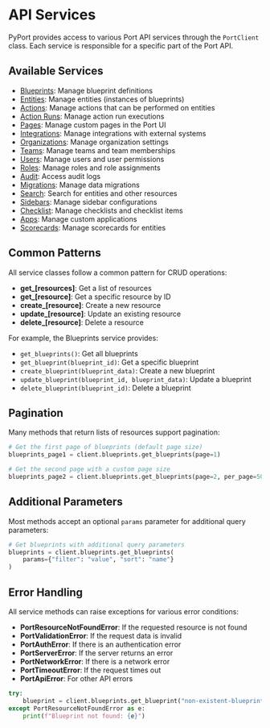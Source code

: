 # API Services

PyPort provides access to various Port API services through the `PortClient` class. Each service is responsible for a specific part of the Port API.

## Available Services

- [Blueprints](blueprints.md): Manage blueprint definitions
- [Entities](entities.md): Manage entities (instances of blueprints)
- [Actions](actions.md): Manage actions that can be performed on entities
- [Action Runs](action_runs.md): Manage action run executions
- [Pages](pages.md): Manage custom pages in the Port UI
- [Integrations](integrations.md): Manage integrations with external systems
- [Organizations](organizations.md): Manage organization settings
- [Teams](teams.md): Manage teams and team memberships
- [Users](users.md): Manage users and user permissions
- [Roles](roles.md): Manage roles and role assignments
- [Audit](audit.md): Access audit logs
- [Migrations](migrations.md): Manage data migrations
- [Search](search.md): Search for entities and other resources
- [Sidebars](sidebars.md): Manage sidebar configurations
- [Checklist](checklist.md): Manage checklists and checklist items
- [Apps](apps.md): Manage custom applications
- [Scorecards](scorecards.md): Manage scorecards for entities

## Common Patterns

All service classes follow a common pattern for CRUD operations:

- **get_[resources]**: Get a list of resources
- **get_[resource]**: Get a specific resource by ID
- **create_[resource]**: Create a new resource
- **update_[resource]**: Update an existing resource
- **delete_[resource]**: Delete a resource

For example, the Blueprints service provides:

- `get_blueprints()`: Get all blueprints
- `get_blueprint(blueprint_id)`: Get a specific blueprint
- `create_blueprint(blueprint_data)`: Create a new blueprint
- `update_blueprint(blueprint_id, blueprint_data)`: Update a blueprint
- `delete_blueprint(blueprint_id)`: Delete a blueprint

## Pagination

Many methods that return lists of resources support pagination:

```python
# Get the first page of blueprints (default page size)
blueprints_page1 = client.blueprints.get_blueprints(page=1)

# Get the second page with a custom page size
blueprints_page2 = client.blueprints.get_blueprints(page=2, per_page=50)
```

## Additional Parameters

Most methods accept an optional `params` parameter for additional query parameters:

```python
# Get blueprints with additional query parameters
blueprints = client.blueprints.get_blueprints(
    params={"filter": "value", "sort": "name"}
)
```

## Error Handling

All service methods can raise exceptions for various error conditions:

- **PortResourceNotFoundError**: If the requested resource is not found
- **PortValidationError**: If the request data is invalid
- **PortAuthError**: If there is an authentication error
- **PortServerError**: If the server returns an error
- **PortNetworkError**: If there is a network error
- **PortTimeoutError**: If the request times out
- **PortApiError**: For other API errors

```python
try:
    blueprint = client.blueprints.get_blueprint("non-existent-blueprint")
except PortResourceNotFoundError as e:
    print(f"Blueprint not found: {e}")
```

